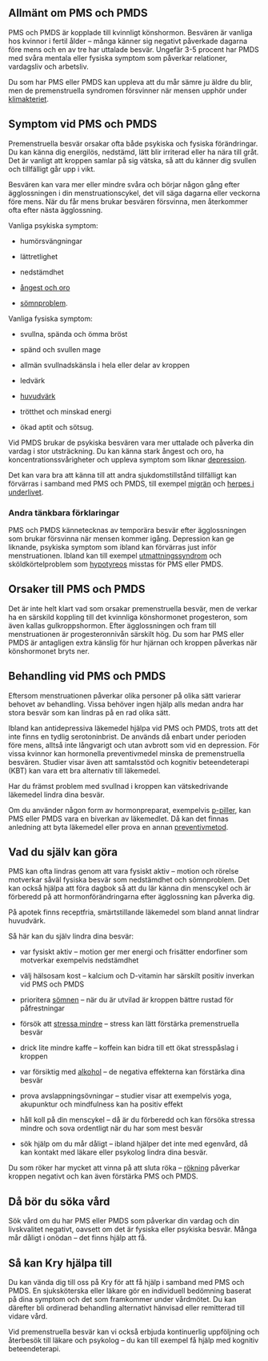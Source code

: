 Allmänt om PMS och PMDS
-----------------------

PMS och PMDS är kopplade till kvinnligt könshormon. Besvären är vanliga hos kvinnor i fertil ålder – många känner sig negativt påverkade dagarna före mens och en av tre har uttalade besvär. Ungefär 3-5 procent har PMDS med svåra mentala eller fysiska symptom som påverkar relationer, vardagsliv och arbetsliv.

Du som har PMS eller PMDS kan uppleva att du mår sämre ju äldre du blir, men de premenstruella syndromen försvinner när mensen upphör under [klimakteriet](https://www.kry.se/fakta/klimakteriet/ "klimakteriet").

Symptom vid PMS och PMDS
------------------------

Premenstruella besvär orsakar ofta både psykiska och fysiska förändringar. Du kan känna dig energilös, nedstämd, lätt blir irriterad eller ha nära till gråt. Det är vanligt att kroppen samlar på sig vätska, så att du känner dig svullen och tillfälligt går upp i vikt.

Besvären kan vara mer eller mindre svåra och börjar någon gång efter ägglossningen i din menstruationscykel, det vill säga dagarna eller veckorna före mens. När du får mens brukar besvären försvinna, men återkommer ofta efter nästa ägglossning.

Vanliga psykiska symptom:

*   humörsvängningar
    
*   lättretlighet
    
*   nedstämdhet
    
*   [ångest och oro](https://www.kry.se/fakta/angest-och-oro/ "angest-och-oro")
    
*   [sömnproblem](https://www.kry.se/fakta/somnproblem/ "somnproblem").
    

Vanliga fysiska symptom:

*   svullna, spända och ömma bröst
    
*   spänd och svullen mage
    
*   allmän svullnadskänsla i hela eller delar av kroppen
    
*   ledvärk
    
*   [huvudvärk](https://www.kry.se/fakta/huvudvark/ "huvudvark")
    
*   trötthet och minskad energi
    
*   ökad aptit och sötsug.
    

Vid PMDS brukar de psykiska besvären vara mer uttalade och påverka din vardag i stor utsträckning. Du kan känna stark ångest och oro, ha koncentrationssvårigheter och uppleva symptom som liknar [depression](https://www.kry.se/fakta/depression-och-nedstamdhet/ "depression").

Det kan vara bra att känna till att andra sjukdomstillstånd tillfälligt kan förvärras i samband med PMS och PMDS, till exempel [migrän](https://www.kry.se/fakta/migran/ "migran") och [herpes i underlivet](https://www.kry.se/fakta/herpes-i-underlivet/ "herpes-i-underlivet").

### Andra tänkbara förklaringar

PMS och PMDS kännetecknas av temporära besvär efter ägglossningen som brukar försvinna när mensen kommer igång. Depression kan ge liknande, psykiska symptom som ibland kan förvärras just inför menstruationen. Ibland kan till exempel [utmattningssyndrom](https://www.kry.se/fakta/utmattningssyndrom/ "utmattningssyndrom") och sköldkörtelproblem som [hypotyreos](https://www.kry.se/fakta/hypotyreos/ "hypotyreos") misstas för PMS eller PMDS.

Orsaker till PMS och PMDS
-------------------------

Det är inte helt klart vad som orsakar premenstruella besvär, men de verkar ha en särskild koppling till det kvinnliga könshormonet progesteron, som även kallas gulkroppshormon. Efter ägglossningen och fram till menstruationen är progesteronnivån särskilt hög. Du som har PMS eller PMDS är antagligen extra känslig för hur hjärnan och kroppen påverkas när könshormonet bryts ner.

Behandling vid PMS och PMDS
---------------------------

Eftersom menstruationen påverkar olika personer på olika sätt varierar behovet av behandling. Vissa behöver ingen hjälp alls medan andra har stora besvär som kan lindras på en rad olika sätt.

Ibland kan antidepressiva läkemedel hjälpa vid PMS och PMDS, trots att det inte finns en tydlig serotoninbrist. De används då enbart under perioden före mens, alltså inte långvarigt och utan avbrott som vid en depression. För vissa kvinnor kan hormonella preventivmedel minska de premenstruella besvären. Studier visar även att samtalsstöd och kognitiv beteendeterapi (KBT) kan vara ett bra alternativ till läkemedel.

Har du främst problem med svullnad i kroppen kan vätskedrivande läkemedel lindra dina besvär.

Om du använder någon form av hormonpreparat, exempelvis [p-piller](https://www.kry.se/fakta/p-piller/ "p-piller"), kan PMS eller PMDS vara en biverkan av läkemedlet. Då kan det finnas anledning att byta läkemedel eller prova en annan [preventivmetod](https://www.kry.se/fakta/preventivmedel-och-preventivmetoder/ "preventivmetod").

Vad du själv kan göra
---------------------

PMS kan ofta lindras genom att vara fysiskt aktiv – motion och rörelse motverkar såväl fysiska besvär som nedstämdhet och sömnproblem. Det kan också hjälpa att föra dagbok så att du lär känna din menscykel och är förberedd på att hormonförändringarna efter ägglossning kan påverka dig.

På apotek finns receptfria, smärtstillande läkemedel som bland annat lindrar huvudvärk.

Så här kan du själv lindra dina besvär:

*   var fysiskt aktiv – motion ger mer energi och frisätter endorfiner som motverkar exempelvis nedstämdhet
    
*   välj hälsosam kost – kalcium och D-vitamin har särskilt positiv inverkan vid PMS och PMDS
    
*   prioritera [sömnen](https://www.kry.se/fakta/somnproblem/ "somnen") – när du är utvilad är kroppen bättre rustad för påfrestningar
    
*   försök att [stressa mindre](https://www.kry.se/fakta/stress/ "stressa-mindre") – stress kan lätt förstärka premenstruella besvär
    
*   drick lite mindre kaffe – koffein kan bidra till ett ökat stresspåslag i kroppen
    
*   var försiktig med [alkohol](https://www.kry.se/fakta/sluta-dricka-alkohol/ "alkohol") – de negativa effekterna kan förstärka dina besvär
    
*   prova avslappningsövningar – studier visar att exempelvis yoga, akupunktur och mindfulness kan ha positiv effekt
    
*   håll koll på din menscykel – då är du förberedd och kan försöka stressa mindre och sova ordentligt när du har som mest besvär
    
*   sök hjälp om du mår dåligt – ibland hjälper det inte med egenvård, då kan kontakt med läkare eller psykolog lindra dina besvär.
    

Du som röker har mycket att vinna på att sluta röka – [rökning](https://www.kry.se/fakta/sluta-roka/ "rokning") påverkar kroppen negativt och kan även förstärka PMS och PMDS.

Då bör du söka vård
-------------------

Sök vård om du har PMS eller PMDS som påverkar din vardag och din livskvalitet negativt, oavsett om det är fysiska eller psykiska besvär. Många mår dåligt i onödan – det finns hjälp att få.

Så kan Kry hjälpa till
----------------------

Du kan vända dig till oss på Kry för att få hjälp i samband med PMS och PMDS. En sjuksköterska eller läkare gör en individuell bedömning baserat på dina symptom och det som framkommer under vårdmötet. Du kan därefter bli ordinerad behandling alternativt hänvisad eller remitterad till vidare vård.

Vid premenstruella besvär kan vi också erbjuda kontinuerlig uppföljning och återbesök till läkare och psykolog – du kan till exempel få hjälp med kognitiv beteendeterapi.